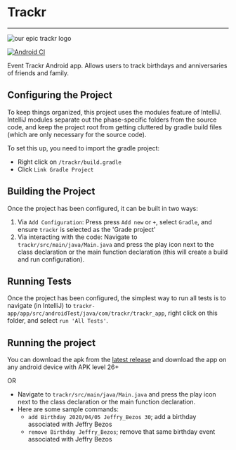 # Trackr

--------------------------

![our epic trackr logo](https://i.imgur.com/CqHlNde.png)

[![Android CI](https://github.com/CSC207-UofT/course-project-trackr/actions/workflows/android.yml/badge.svg)](https://github.com/CSC207-UofT/course-project-trackr/actions/workflows/android.yml)

Event Trackr Android app. Allows users to track birthdays and anniversaries of friends and family. 

## Configuring the Project

To keep things organized, this project uses the modules feature of IntelliJ. IntelliJ modules separate out the
phase-specific folders from the source code, and keep the project root from getting cluttered by gradle build files 
(which are only necessary for the source code).

To set this up, you need to import the gradle project:

- Right click on `/trackr/build.gradle`
- Click `Link Gradle Project`

## Building the Project

Once the project has been configured, it can be built in two ways:

1. Via `Add Configuration`: Press press `Add new` or `+`, select `Gradle`, and ensure `trackr` is selected as the 'Grade
   project'
2. Via interacting with the code: Navigate to `trackr/src/main/java/Main.java` and press the play icon next to the class
   declaration or the main function declaration (this will create a build and run configuration).

## Running Tests

Once the project has been configured, the simplest way to run all tests is to navigate (in IntelliJ)
to `trackr-app/app/src/androidTest/java/com/trackr/trackr_app`, right click on this folder, and select `run 'All Tests'`.

## Running the project

You can download the apk from the [latest release](https://github.com/CSC207-UofT/course-project-trackr/releases) and download the app on any android device with APK level 26+

OR

- Navigate to `trackr/src/main/java/Main.java` and press the play icon next to the class
  declaration or the main function declaration.
- Here are some sample commands:
  - `add Birthday 2020/04/05 Jeffry_Bezos 30`; add a birthday associated with Jeffry Bezos
  - `remove Birthday Jeffry_Bezos`; remove that same birthday event associated with Jeffry Bezos
